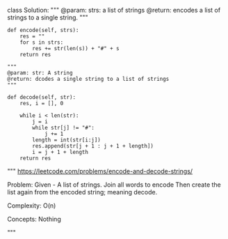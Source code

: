 class Solution:
    """
    @param: strs: a list of strings
    @return: encodes a list of strings to a single string.
    """

    def encode(self, strs):
        res = ""
        for s in strs:
            res += str(len(s)) + "#" + s
        return res

    """
    @param: str: A string
    @return: dcodes a single string to a list of strings
    """

    def decode(self, str):
        res, i = [], 0

        while i < len(str):
            j = i
            while str[j] != "#":
                j += 1
            length = int(str[i:j])
            res.append(str[j + 1 : j + 1 + length])
            i = j + 1 + length
        return res
        
 
"""
https://leetcode.com/problems/encode-and-decode-strings/

Problem:
Given - A list of strings.
Join all words to encode
Then create the list again from the encoded string; meaning decode.

Complexity:
O(n)

Concepts:
Nothing

"""

